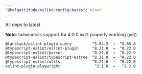 ```yaml
---
"@belgattitude/eslint-config-bases": minor
---
```


All deps to latest

**Note**: tailwindcss support for 4.0.0 isn't properly working (yet)

```
@tanstack/eslint-plugin-query         ^5.64.2  →  ^5.65.0
@typescript-eslint/eslint-plugin      ^8.21.0  →  ^8.22.0
@typescript-eslint/parser             ^8.21.0  →  ^8.22.0
@typescript-eslint/typescript-estree  ^8.21.0  →  ^8.22.0
@typescript-eslint/utils              ^8.21.0  →  ^8.22.0
eslint-plugin-playwright               ^2.1.0  →   ^2.2.0
```